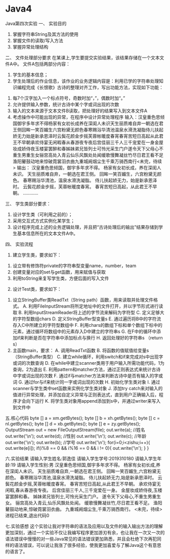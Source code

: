 # Java4
Java第四次实验
一、 实验目的
1. 掌握字符串String及其方法的使用
2. 掌握文件的读取/写入方法
3. 掌握异常处理结构

二、 文件处理部分要求
在某课上,学生要提交实验结果，该结果存储在一个文本文件A中。
文件A包括两部分内容：
1. 学生的基本信息；
2. 学生处理后的作业信息，该作业的业务逻辑内容是：利用已学的字符串处理知识编程完成《长恨歌》古诗的整理对齐工作，写出功能方法，实现如下功能：
1) 每7个汉字加入一个标点符号，奇数时加“，”，偶数时加“。”
2) 允许提供输入参数，统计古诗中某个字或词出现的次数
3) 输入的文本来源于文本文件B读取，把处理好的结果写入到文本文件A
4) 考虑操作中可能出现的异常，在程序中设计异常处理程序
输入：汉皇重色思倾国御宇多年求不得杨家有女初长成养在深闺人未识天生丽质难自弃一朝选在君王侧回眸一笑百媚生六宫粉黛无颜色春寒赐浴华清池温泉水滑洗凝脂侍儿扶起娇无力始是新承恩泽时云鬓花颜金步摇芙蓉帐暖度春宵春宵苦短日高起从此君王不早朝承欢侍宴无闲暇春从春游夜专夜后宫佳丽三千人三千宠爱在一身金屋妆成娇侍夜玉楼宴罢醉和春姊妹弟兄皆列士可怜光采生门户遂令天下父母心不重生男重生女骊宫高处入青云仙乐风飘处处闻缓歌慢舞凝丝竹尽日君王看不足渔阳鼙鼓动地来惊破霓裳羽衣曲九重城阙烟尘生千乘万骑西南行<未完，待续>
输出：
汉皇重色思倾国，御宇多年求不得。
杨家有女初长成，养在深闺人未识。
天生丽质难自弃，一朝选在君王侧。
回眸一笑百媚生，六宫粉黛无颜色。
春寒赐浴华清池，温泉水滑洗凝脂。
侍儿扶起娇无力，始是新承恩泽时。
云鬓花颜金步摇，芙蓉帐暖度春宵。
春宵苦短日高起，从此君王不早朝。
…………

三、 学生类部分要求：
1. 设计学生类（可利用之前的）；
2. 采用交互式方式实例化某学生；
3. 设计程序完成上述的业务逻辑处理，并且把“古诗处理后的输出”结果存储到学生基本信息所在的文本文件A中。

四、 实验流程
1. 建立学生类，要求如下：
1) 设立带有修饰符private的字符串型变量name，number，team
2) 创建变量对应的set与get函数，用来赋值与获取
3) 利用toString来复写学生类，方便后面的写入文件
2. 设计Test类，要求如下：
1) 设立StringBuffer类ReadTxt（String path）函数，用来读取并处理文件格式。
A. 利用FileInputStream将所定地址中的文件打开，并以字节形式进行读取
B. 利用InputStreamReader将上述的字节流来解码为字符型
C. 定义足够大的字符型数组chars
D. 定义StringBuffer型变量s
E. 通过遍历将B中的字符流存入C中所建立的字符型数组中
F. 利用chars的数组下标和单个数组下标中的元素，通过循环将数组中的元素存入D中建立的字符串s
G. 在F中的循环中添加if来判断是否在字符串中添加标点与换行
H. 返回处理好的字符串s （return s）
2) 主函数main，要求：
A. 调用ReadTxt函数
B. 将函数的值赋值给变量s（StringBuffer类型）
C. 建立while循环，利用switch和if来完成对s中出现字或词的次数查询
D. 在while中建立scanner类用于用户输入所需功能代码，1为查询，2为退出
E. 利用pattern和matcher方法，通过正则表达式来统计古诗中字或词出现的次数
F. 通过if与matcher方法来判断古诗中是否有输入的字或词
G. 通过for与if来统计同一字或词出现的次数
H. 初始化学生类对象
I. 通过scanner与学生类中set函数来实例化学生类对象
J. 添加try catch来对输入的值进行异常处理，并添加自定义异常与正则表达式，直到用户正确输入后，程序才会向下运行
K. 将学生类对象用append添加到s中，并通过writer来写入到文件中

 五.核心代码
byte [] a = xm.getBytes();
byte [] b = xh.getBytes();
byte [] c = nl.getBytes();
byte [] d = xb.getBytes();
byte [] e = zy.getBytes();
OutputStream out = new FileOutputStream(file);
out.write(a);  //姓名
out.write('\n');
out.write(d);  //性别
out.write('\n');
out.write(c);  //年龄
out.write('\n');
out.write(b);  //学号
out.write('\n');
for(i=0;i<zishu;i++){
    out.write(e[i]);
    if(i%8 == 0 && i%16 == 0 && i != 0){
        out.write('\n');
    }
}
 
 六.实验结果
 请输入学生姓名:郭逸佳
请输入学生学号:2019310180
请输入学生年龄:19
请输入学生性别:男
汉皇重色思倾国,御宇多年求不得。
杨家有女初长成,养在深闺人未识。
天生丽质难自弃,一朝选在君王侧。
回眸一笑百媚生,六宫粉黛无颜色。
春寒赐浴华清池,温泉水滑洗凝脂。
侍儿扶起娇无力,始是新承恩泽时。
云鬓花颜金步摇,芙蓉帐暖度春宵。
春宵苦短日高起,从此君王不早朝。
承欢侍宴无闲暇,春从春游夜专夜。
后宫佳丽三千人,三千宠爱在一身。
金屋妆成娇侍夜,玉楼宴罢醉和春。
姊妹弟兄皆列士,可怜光采生门户。
遂令天下父母心,不重生男重生女。
骊宫高处入青云,仙乐风飘处处闻。
缓歌慢舞凝丝竹,尽日君王看不足。
渔阳鼙鼓动地来,惊破霓裳羽衣曲。
九重城阙烟尘生,千乘万骑西南行。
<未完，待续>
进程已结束,退出代码0

 七.实验感想
 这个实验让我对字符串的语法及应用以及文件的输入输出方法的理解更加深刻，通过一个实验不仅让我编写程序更加游刃有余，也让我在一次又一次的语法错误中慢慢的对一些Java常见的语法错误更加熟悉，并且会杜绝下次再犯同样的语法错误，可以说让我涨了很多经验，使我更加喜爱与了解Java这个有意思的语言了。
